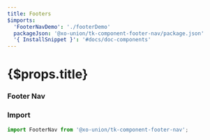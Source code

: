 ```yaml
---
title: Footers
$imports:
  'FooterNavDemo': './footerDemo'
  packageJson: '@xo-union/tk-component-footer-nav/package.json'
  '{ InstallSnippet }': '#docs/doc-components'
---
```


<h1>{$props.title}</h1>

### Footer Nav

<InstallSnippet packageJson={packageJson} />

### Import

```javascript
import FooterNav from '@xo-union/tk-component-footer-nav';
```

<FooterNavDemo />